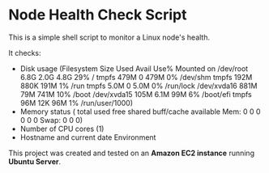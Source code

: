 # Node Health Check Script

This is a simple shell script to monitor a Linux node's health.

It checks:

- Disk usage (Filesystem      Size  Used Avail Use% Mounted on
/dev/root       6.8G  2.0G  4.8G  29% /
tmpfs           479M     0  479M   0% /dev/shm
tmpfs           192M  880K  191M   1% /run
tmpfs           5.0M     0  5.0M   0% /run/lock
/dev/xvda16     881M   79M  741M  10% /boot
/dev/xvda15     105M  6.1M   99M   6% /boot/efi
tmpfs            96M   12K   96M   1% /run/user/1000)
- Memory status (               total        used        free      shared  buff/cache   available
Mem:               0           0           0           0           0           0
Swap:              0           0           0)
- Number of CPU cores (1)
- Hostname and current date
 Environment

This project was created and tested on an **Amazon EC2 instance** running **Ubuntu Server**.

